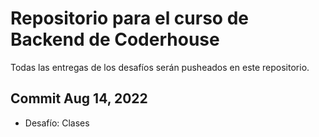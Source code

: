 # Repositorio para el curso de Backend de Coderhouse

Todas las entregas de los desafíos serán pusheados en este repositorio.

## Commit Aug 14, 2022
- Desafío: Clases